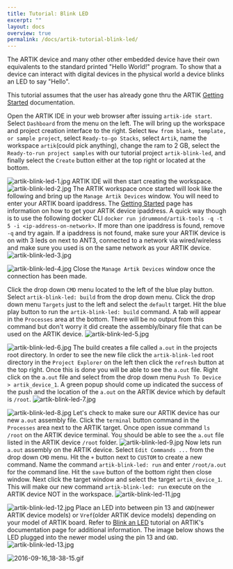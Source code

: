 ```yaml
---
title: Tutorial: Blink LED
excerpt: ""
layout: docs
overview: true
permalink: /docs/artik-tutorial-blink-led/
---
```

The ARTIK device and many other other embedded device have their own equivalents to the standard printed "Hello World!" program. To show that a device can interact with digital devices in the physical world a device blinks an LED to say "Hello".

This tutorial assumes that the user has already gone thru the ARTIK [Getting Started](doc:samsung-artik-ide-getting-started) documentation. 

Open the ARTIK IDE in your web browser after issuing `artik-ide start`. Select `Dashboard` from the menu on the left. The will bring up the workspace and project creation interface to the right. Select `New from blank, template, or sample project`, select `Ready-to-go Stacks`, select `Artik`, name the workspace `artik`(could pick anything), change the ram to 2 GB, select the `Ready-to-run project samples` with our tutorial project `artik-blink-led`, and finally select the `Create` button either at the top right or located at the bottom.

![artik-blink-led-1.jpg](images/artik-blink-led-1.jpg)
ARTIK IDE will then start creating the workspace.
![artik-blink-led-2.jpg](images/artik-blink-led-2.jpg)
The ARTIK workspace once started will look like the following and bring up the `Manage Artik Devices` window. You will need to enter your ARTIK board ipaddress. The [Getting Started](https://eclipse-che.readme.io/docs/samsung-artik-ide-getting-started#5-discover-artik-device-ip-address) page has information on how to get your ARTIK device ipaddress. A quick way though is to use the following docker CLI `docker run jdrummond/artik-tools -q -t 5 -i <ip-address-on-network>`. If more than one ipaddress is found, remove `-q` and try again. If a ipaddress is not found, make sure your ARTIK device is on with 3 leds on next to ANT3, connected to a network via wired/wireless and make sure you <ip-address-on-network> used is on the same network as your ARTIK device.
![artik-blink-led-3.jpg](images/artik-blink-led-3.jpg)

![artik-blink-led-4.jpg](images/artik-blink-led-4.jpg)
Close the `Manage Artik Devices` window once the connection has been made.

Click the drop down `CMD` menu located to the left of the blue play button. Select `artik-blink-led: build` from the drop down menu. Click the drop down menu `Targets` just to the left and select the `default` target. Hit the blue play button to run the `artik-blink-led: build` command. A tab will appear in the `Processes` area at the bottom. There will be no output from this command but don't worry it did create the assembly/binary file that can be used on the ARTIK device. 
![artik-blink-led-5.jpg](images/artik-blink-led-5.jpg)

![artik-blink-led-6.jpg](images/artik-blink-led-6.jpg)
The build creates a file called `a.out` in the projects root directory. In order to see the new file click the `artik-blink-led` root directory in the `Project Explorer` on the left then click the `refresh` button at the top right. Once this is done you will be able to see the `a.out` file. Right click on the `a.out` file and select from the drop down menu `Push To Device > artik_device_1`. A green popup should come up indicated the success of the push and the location of the `a.out` on the ARTIK device which by default is `/root`.
![artik-blink-led-7.jpg](images/artik-blink-led-7.jpg)

![artik-blink-led-8.jpg](images/artik-blink-led-8.jpg)
Let's check to make sure our ARTIK device has our new `a.out` assembly file. Click the `terminal` button command in the `Processes` area next to the ARTIK target. Once open issue command `ls /root` on the ARTIK device terminal. You should be able to see the `a.out` file listed in the ARTIK device `/root` folder.
![artik-blink-led-9.jpg](images/artik-blink-led-9.jpg)
Now lets run `a.out` assembly on the ARTIK device. Select `Edit Commands ...` from the drop down `CMD` menu. Hit the `+` button next to `CUSTOM` to create a new command. Name the command `artik-blink-led: run` and enter `/root/a.out` for the command line. Hit the `save` button of the bottom right then close window. Next click the target window and select the target `artik_device_1`. This will make our new command `artik-blink-led: run` execute on the ARTIK device NOT in the workspace.
![artik-blink-led-11.jpg](images/artik-blink-led-11.jpg)

![artik-blink-led-12.jpg](images/artik-blink-led-12.jpg)
Place an LED into between pin 13 and `GND`(newer ARTIK device models) or `Vref`(older ARTIK device models) depending on your model of ARTIK board. Refer to [Blink an LED](https://developer.artik.io/documentation/tutorials/blink-an-led.html) tutorial on ARTIK's documentation page for additional information. The image below shows the LED plugged into the newer model using the pin 13 and `GND`.
![artik-blink-led-13.jpg](images/artik-blink-led-13.jpg)

![2016-09-16_18-38-15.gif](images/2016-09-16_18-38-15.gif)
